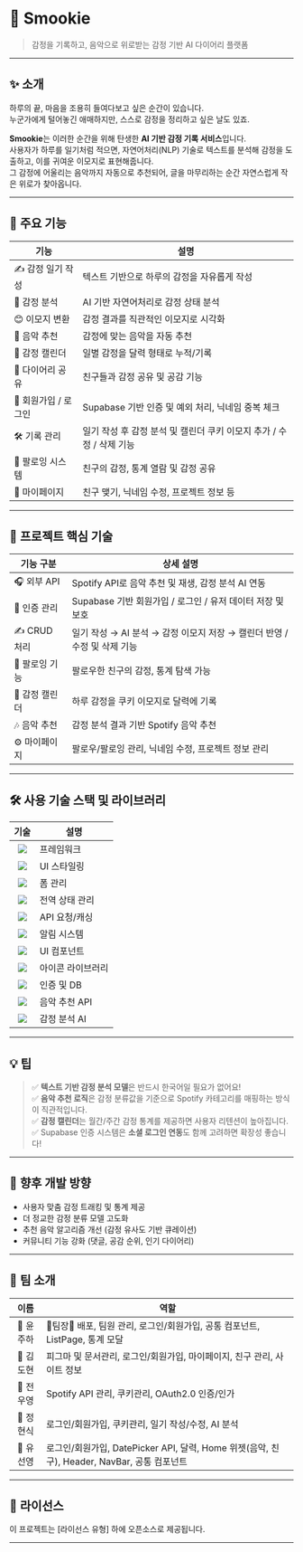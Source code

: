 # 🌿 Smookie

> 감정을 기록하고, 음악으로 위로받는 감정 기반 AI 다이어리 플랫폼

---

## ✨ 소개

하루의 끝, 마음을 조용히 들여다보고 싶은 순간이 있습니다.  
누군가에게 털어놓긴 애매하지만, 스스로 감정을 정리하고 싶은 날도 있죠.

**Smookie**는 이러한 순간을 위해 탄생한 **AI 기반 감정 기록 서비스**입니다.  
사용자가 하루를 일기처럼 적으면, 자연어처리(NLP) 기술로 텍스트를 분석해 감정을 도출하고, 이를 귀여운 이모지로 표현해줍니다.  
그 감정에 어울리는 음악까지 자동으로 추천되어, 글을 마무리하는 순간 자연스럽게 작은 위로가 찾아옵니다.

---

## 🌈 주요 기능

| 기능 | 설명 |
|------|------|
| ✍️ 감정 일기 작성 | 텍스트 기반으로 하루의 감정을 자유롭게 작성 |
| 🧠 감정 분석 | AI 기반 자연어처리로 감정 상태 분석 |
| 😊 이모지 변환 | 감정 결과를 직관적인 이모지로 시각화 |
| 🎵 음악 추천 | 감정에 맞는 음악을 자동 추천 |
| 📅 감정 캘린더 | 일별 감정을 달력 형태로 누적/기록 |
| 🔗 다이어리 공유 | 친구들과 감정 공유 및 공감 기능 |
| 🔐 회원가입 / 로그인 | Supabase 기반 인증 및 예외 처리, 닉네임 중복 체크 |
| 🛠 기록 관리 | 일기 작성 후 감정 분석 및 캘린더 쿠키 이모지 추가 / 수정 / 삭제 기능 |
| 👥 팔로잉 시스템 | 친구의 감정, 통계 열람 및 감정 공유 |
| 💽 마이페이지 | 친구 맺기, 닉네임 수정, 프로젝트 정보 등 |

---

## 🧩 프로젝트 핵심 기술

| 기능 구분 | 상세 설명 |
|-----------|-----------|
| 🎧 외부 API | Spotify API로 음악 추천 및 재생, 감정 분석 AI 연동 |
| 🔐 인증 관리 | Supabase 기반 회원가입 / 로그인 / 유저 데이터 저장 및 보호 |
| ✍️ CRUD 처리 | 일기 작성 → AI 분석 → 감정 이모지 저장 → 캘린더 반영 / 수정 및 삭제 기능 |
| 👥 팔로잉 기능 | 팔로우한 친구의 감정, 통계 탐색 가능 |
| 📆 감정 캘린더 | 하루 감정을 쿠키 이모지로 달력에 기록 |
| 🎶 음악 추천 | 감정 분석 결과 기반 Spotify 음악 추천 |
| ⚙️ 마이페이지 | 팔로우/팔로잉 관리, 닉네임 수정, 프로젝트 정보 관리 |

---

## 🛠️ 사용 기술 스택 및 라이브러리

| 기술 | 설명 |
|:----:|------|
| <div align="center"><img src="https://img.shields.io/badge/Next.js-000000?logo=nextdotjs&logoColor=white" /></div> | 프레임워크 |
| <div align="center"><img src="https://img.shields.io/badge/TailwindCSS-38B2AC?logo=tailwindcss&logoColor=white" /></div> | UI 스타일링 |
| <div align="center"><img src="https://img.shields.io/badge/React_Hook_Form-EC5990?logo=reacthookform&logoColor=white" /></div> | 폼 관리 |
| <div align="center"><img src="https://img.shields.io/badge/Zustand-000000?logo=zustand&logoColor=white" /></div> | 전역 상태 관리 |
| <div align="center"><img src="https://img.shields.io/badge/TanStack_Query-FF4154?logo=reactquery&logoColor=white" /></div> | API 요청/캐싱 |
| <div align="center"><img src="https://img.shields.io/badge/React_Toastify-000000?logo=react&logoColor=white" /></div> | 알림 시스템 |
| <div align="center"><img src="https://img.shields.io/badge/Shadcn_UI-6E6E6E?logo=shadcn&logoColor=white" /></div> | UI 컴포넌트 |
| <div align="center"><img src="https://img.shields.io/badge/Lucide-000000?logo=lucide&logoColor=white" /></div> | 아이콘 라이브러리 |
| <div align="center"><img src="https://img.shields.io/badge/Supabase-3ECF8E?logo=supabase&logoColor=white" /></div> | 인증 및 DB |
| <div align="center"><img src="https://img.shields.io/badge/Spotify_API-1DB954?logo=spotify&logoColor=white" /></div> | 음악 추천 API |
| <div align="center"><img src="https://img.shields.io/badge/NLP_AI_Model-gray?logo=python&logoColor=white" /></div> | 감정 분석 AI |


---

## 💡 팁

> ✅ **텍스트 기반 감정 분석 모델**은 반드시 한국어일 필요가 없어요!   
> ✅ **음악 추천 로직**은 감정 분류값을 기준으로 Spotify 카테고리를 매핑하는 방식이 직관적입니다.  
> ✅ **감정 캘린더**는 월간/주간 감정 통계를 제공하면 사용자 리텐션이 높아집니다.  
> ✅ Supabase 인증 시스템은 **소셜 로그인 연동**도 함께 고려하면 확장성 좋습니다!

---

## 📌 향후 개발 방향

- 사용자 맞춤 감정 트래킹 및 통계 제공
- 더 정교한 감정 분류 모델 고도화
- 추천 음악 알고리즘 개선 (감정 유사도 기반 큐레이션)
- 커뮤니티 기능 강화 (댓글, 공감 순위, 인기 다이어리)

---

## 🙌 팀 소개

| 이름 |역할|
| :--: | -------- |
| 🧸 윤주하 | 👑팀장👑 배포, 팀원 관리, 로그인/회원가입, 공통 컴포넌트, ListPage, 통계 모달   |
| 🪫 김도현 | 피그마 및 문서관리, 로그인/회원가입, 마이페이지, 친구 관리, 사이트 정보 |
| ‍🐤 전우영 | Spotify API 관리, 쿠키관리, OAuth2.0 인증/인가  |
| 🐋 정현식 | 로그인/회원가입, 쿠키관리, 일기 작성/수정, AI 분석  |
| 🐰 유선영 | 로그인/회원가입, DatePicker API, 달력, Home 위젯(음악, 친구), Header, NavBar, 공통 컴포넌트 |

---

## 🔖 라이선스

이 프로젝트는 [라이선스 유형] 하에 오픈소스로 제공됩니다.

---
